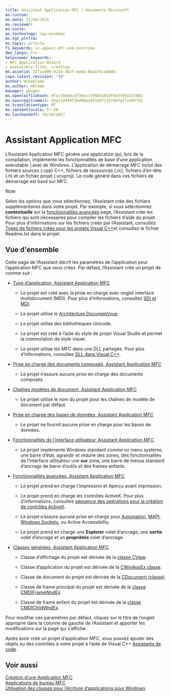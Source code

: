 ```yaml
---
title: Assistant Application MFC | Documents Microsoft
ms.custom: 
ms.date: 11/04/2016
ms.reviewer: 
ms.suite: 
ms.technology: cpp-windows
ms.tgt_pltfrm: 
ms.topic: article
f1_keywords: vc.appwiz.mfc.exe.overview
dev_langs: C++
helpviewer_keywords:
- MFC Application Wizard
- executable files, creating
ms.assetid: 227ac090-921d-4b2f-be0a-66a5f4cab0d4
caps.latest.revision: "14"
author: mikeblome
ms.author: mblome
manager: ghogen
ms.openlocfilehash: 0fac78eddcdf36ecc295841019f9e3f05e537802
ms.sourcegitcommit: ebec1d449f2bd98aa851667c2bfeb7e27ce657b2
ms.translationtype: MT
ms.contentlocale: fr-FR
ms.lasthandoff: 10/24/2017
---
```

# <a name="mfc-application-wizard"></a>Assistant Application MFC
L’Assistant Application MFC génère une application qui, lors de la compilation, implémente les fonctionnalités de base d’une application exécutable (.exe) de Windows. L’application de démarrage MFC inclut des fichiers sources (.cpp) C++, fichiers de ressources (.rc), fichiers d’en-tête (.h) et un fichier projet (.vcxproj). Le code généré dans ces fichiers de démarrage est basé sur MFC.  
  
> [!NOTE]
>  Selon les options que vous sélectionnez, l’Assistant crée des fichiers supplémentaires dans votre projet. Par exemple, si vous sélectionnez **contextuelle** sur la [fonctionnalités avancées](../../mfc/reference/advanced-features-mfc-application-wizard.md) page, l’Assistant crée les fichiers qui sont nécessaires pour compiler les fichiers d’aide du projet. Pour plus d’informations sur les fichiers créés par l’Assistant, consultez [Types de fichiers créés pour les projets Visual C++](../../ide/file-types-created-for-visual-cpp-projects.md)et consultez le fichier Readme.txt dans le projet.  
  
## <a name="overview"></a>Vue d'ensemble  
 Cette page de l’Assistant décrit les paramètres de l’application pour l’application MFC que vous créez. Par défaut, l’Assistant crée un projet de comme suit :  
  
-   [Type d’application, Assistant Application MFC](../../mfc/reference/application-type-mfc-application-wizard.md)  
  
    -   Le projet est créé avec la prise en charge avec onglet interface multidocument (MDI). Pour plus d’informations, consultez [SDI et MDI](../../mfc/sdi-and-mdi.md).  
  
    -   Le projet utilise le [Architecture Document/vue](../../mfc/document-view-architecture.md).  
  
    -   Le projet utilise des bibliothèques Unicode.  
  
    -   Le projet est créé à l’aide du style de projet Visual Studio et permet la commutation de style visuel.  
  
    -   Le projet utilise les MFC dans une DLL partagée. Pour plus d’informations, consultez [DLL dans Visual C++](../../build/dlls-in-visual-cpp.md).  
  
-   [Prise en charge des documents composés, Assistant Application MFC](../../mfc/reference/compound-document-support-mfc-application-wizard.md)  
  
    -   Le projet n’assure aucune prise en charge des documents composés.  
  
-   [Chaînes modèles de document, Assistant Application MFC](../../mfc/reference/document-template-strings-mfc-application-wizard.md)  
  
    -   Le projet utilise le nom du projet pour les chaînes de modèle de document par défaut.  
  
-   [Prise en charge des bases de données, Assistant Application MFC](../../mfc/reference/database-support-mfc-application-wizard.md)  
  
    -   Le projet ne fournit aucune prise en charge pour les bases de données.  
  
-   [Fonctionnalités de l’interface utilisateur, Assistant Application MFC](../../mfc/reference/user-interface-features-mfc-application-wizard.md)  
  
    -   Le projet implémente Windows standard comme un menu système, une barre d’état, agrandir et réduire des zones, des fonctionnalités de l’interface utilisateur une **sur** zone, une barre de menus standard d’ancrage de barre d’outils et des frames enfants.  
  
-   [Fonctionnalités avancées, Assistant Application MFC](../../mfc/reference/advanced-features-mfc-application-wizard.md)  
  
    -   Le projet prend en charge l’impression et Aperçu avant impression.  
  
    -   Le projet prend en charge les contrôles ActiveX. Pour plus d’informations, consultez [séquence des opérations pour la création de contrôles ActiveX](../../mfc/sequence-of-operations-for-creating-activex-controls.md).  
  
    -   Le projet n’assure aucune prise en charge pour [Automation](../../mfc/automation.md), [MAPI](../../mfc/mapi-support-in-mfc.md), [Windows Sockets](../../mfc/windows-sockets-in-mfc.md), ou Active Accessibility.  
  
    -   Le projet prend en charge une **Explorer** volet d’ancrage, une **sortie** volet d’ancrage et un **propriétés** volet d’ancrage.  
  
-   [Classes générées, Assistant Application MFC](../../mfc/reference/generated-classes-mfc-application-wizard.md)  
  
    -   Classe d’affichage du projet est dérivée de la [classe CView](../../mfc/reference/cview-class.md).  
  
    -   Classe d’application du projet est dérivée de la [CWinAppEx classe](../../mfc/reference/cwinappex-class.md).  
  
    -   Classe de document du projet est dérivée de la [CDocument (classe)](../../mfc/reference/cdocument-class.md).  
  
    -   Classe de frame principal du projet est dérivée de la [classe CMDIFrameWndEx](../../mfc/reference/cmdiframewndex-class.md).  
  
    -   Classe de frame enfant du projet est dérivée de la [classe CMDIChildWndEx](../../mfc/reference/cmdichildwndex-class.md).  
  
 Pour modifier ces paramètres par défaut, cliquez sur le titre de l’onglet approprié dans la colonne de gauche de l’Assistant et apporter les modifications sur la page qui s’affiche.  
  
 Après avoir créé un projet d’application MFC, vous pouvez ajouter des objets ou des contrôles à votre projet à l’aide de Visual C++ [Assistants de code](../../ide/adding-functionality-with-code-wizards-cpp.md).  
  
## <a name="see-also"></a>Voir aussi  
 [Création d’une Application MFC](../../mfc/reference/creating-an-mfc-application.md)   
 [Applications de bureau MFC](../../mfc/mfc-desktop-applications.md)   
 [Utilisation des classes pour l’écriture d’applications pour Windows](../../mfc/using-the-classes-to-write-applications-for-windows.md)
